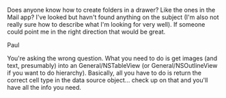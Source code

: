 

Does anyone know how to create folders in a drawer?  Like the ones in the Mail app?  I've looked but havn't found anything on the subject (I'm also not really sure how to describe what I'm looking for very well).  If someone could point me in the right direction that would be great.

Paul


You're asking the wrong question.  What you need to do is get images (and text, presumably) into an General/NSTableView (or General/NSOutlineView if you want to do hierarchy).  Basically, all you have to do is return the correct cell type in the data source object... check up on that and you'll have all the info you need.